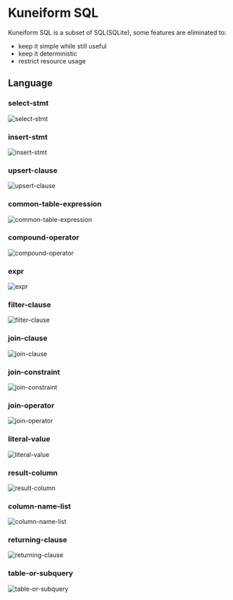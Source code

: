 # Kuneiform SQL

Kuneiform SQL is a subset of SQL(SQLite), some features are eliminated to:
* keep it simple while still useful
* keep it deterministic
* restrict resource usage

## Language

### select-stmt
![select-stmt](./select-stmt.svg)

### insert-stmt
![insert-stmt](./insert-stmt.svg)

### upsert-clause
![upsert-clause](./upsert-clause.svg)

### common-table-expression
![common-table-expression](./common-table-expression.svg)

### compound-operator
![compound-operator](./compound-operator.svg)

### expr
![expr](./expr.svg)

### filter-clause
![filter-clause](./filter-clause.svg)

### join-clause
![join-clause](./join-clause.svg)

### join-constraint
![join-constraint](./join-constraint.svg)

### join-operator
![join-operator](./join-operator.svg)

### literal-value
![literal-value](./literal-value.svg)

### result-column
![result-column](./result-column.svg)

### column-name-list
![column-name-list](./column-name-list.svg)

### returning-clause
![returning-clause](./returning-clause.svg)

### table-or-subquery
![table-or-subquery](./table-or-subquery.svg)
